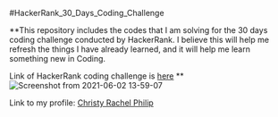 #HackerRank_30_Days_Coding_Challenge

**This repository includes the codes that I am solving for the 30 days coding challenge conducted by HackerRank. 
I believe this will help me refresh the things I have already learned, and it will help me learn something new in Coding.

Link of HackerRank coding challenge is [here](https://www.hackerrank.com/domains/tutorials/30-days-of-code)
**
![Screenshot from 2021-06-02 13-59-07](https://user-images.githubusercontent.com/40349694/120530157-34f18700-c3ab-11eb-9210-c4ce452d6b29.png)


Link to my profile: [Christy Rachel Philip](https://www.hackerrank.com/christyrachel393)
